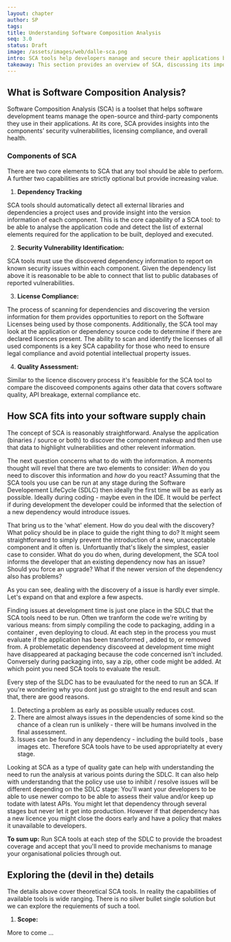```yaml
---
layout: chapter
author: SP
tags:
title: Understanding Software Composition Analysis  
seq: 3.0
status: Draft
image: /assets/images/web/dalle-sca.png
intro: SCA tools help developers manage and secure their applications by analyzing the components and libraries they integrate into their software. 
takeaway: This section provides an overview of SCA, discussing its importance, the different levels of analysis available, and the specific problems it helps identify and resolve. By understanding and implementing SCA correctly, developers can enhance their projects' security, compliance, and maintainability.
---
```


## What is Software Composition Analysis?
  
Software Composition Analysis (SCA) is a toolset that helps software development teams manage the open-source and third-party components they use in their applications. At its core, SCA provides insights into the components’ security vulnerabilities, licensing compliance, and overall health.

### Components of SCA

There are two core elements to SCA  that any tool should be able to perform. A further two capabilities are strictly optional but provide increasing value. 

 1)  **Dependency Tracking**

SCA tools should automatically detect all external libraries and dependencies a project uses and provide insight into the version information of each component. This is the core capability of a SCA tool: to be able to analyse the application code and detect the list of external elements required for the application to be built, deployed and executed.  

2)  **Security Vulnerability Identification:**

SCA tools must use the discovered dependency information to report on known security issues within each component. Given the dependency list above it is reasonable to be able to connect that list to public databases of reported vulnerabilities.  

3)  **License Compliance:**

The process of scanning for dependencies and discovering the version information for them provides opportunities to report on the Software Licenses being used by those components. Additionally, the SCA tool may look at the application or dependency source code to determine if there are declared licences present. The ability to scan and identify the licenses of all used components is a key SCA capability for those who need to ensure legal compliance and avoid potential intellectual property issues.

4) **Quality Assessment:**

Similar to the licence discovery process it's feasibble for the SCA tool to compare the discoveed components agains other data that covers software quality, API breakage, external compliance etc.

## How SCA fits into your software supply chain

The concept of SCA is reasonably straightforward.  Analyse the application (binaries / source or both) to discover the component makeup and then use that data to highlight vulnerabilities and other relevent information.

The next question concerns what to do with the information.  A moments thought will revel that there are two elements to consider: <i>When</i> do you need to discover this information and <i>how</i> do you react?
Assuming that the SCA tools you use can be run at any stage during the Software Developement LifeCycle (SDLC) then ideally the first time will be as early as possible. Ideally during coding - maybe even in the IDE. It would be perfect if during development the developer could be informed that
the selection of a new dependency would introduce issues.

That bring us to the 'what' element. How do you deal with the discovery? What policy should be in place to guide the right thing to do? It might seem straightforward to simply prevent the introduction of a new, unacceptable component and it often is. Unfortuantly that's likely the simplest, easier case to consider.
What do you do when, during development, the SCA tool informs the developer that an existing dependency now has an issue? Should you force an upgrade?  What if the newer version of the dependency also has problems?

As you can see, dealing with the discovery of a issue is hardly ever simple. Let's expand on that and explore a few aspects.

Finding issues at development time is just one place in the SDLC that the SCA tools need to be run. Often we tranform the code we're writing by various means: from simply compiling the code to packaging, adding in a container , even deploying to cloud. At each step in the process you must evaluate if the application has been transformed , added to, or removed from. A problemetatic dependency discoveed at development time might have disappeared at packaging because the code concerned isn't included.
Conversely during packaging into, say a zip, other code might be added. At which point you need SCA tools to evaluate the result.

Every step of the SLDC has to be evauluated for the need to run an SCA. If you're wondering why you dont just go straight to the end result and scan that, there are good reasons.

1. Detecting a problem as early as possible usually reduces cost.
2. There are almost always issues in the dependencies of some kind so the chance of a clean run is unlikely - there will be humans involved in the final assessment.
3. Issues can be found in any dependency - including the build tools , base images etc. Therefore SCA tools have to be used appropriatelty at every stage.

Looking at SCA as a type of quality gate can help with understanding the need to run the analysis at various points during the SDLC. It can also help with understandng that the policy use use to inhibit / resolve issues will be different depending on the SDLC stage: You'll want your developers to be able to use newer compo
to be able to assess their value and/or keep up todate with latest APIs. You might let that dependency through several stages but never let it get into production. However if that dependency has a new licence you might close the doors early and have a policy that makes it unavailable to developers.

**To sum up:**  Run SCA tools at each step of the SDLC to provide the broadest coverage and accept that you'll need to provide mechanisms to manage your organisational policies through out.


## Exploring the (devil in the) details

The details above cover theoretical SCA tools.  In reality the capabilities of available tools is wide ranging.
There is no silver bullet single solution but we can explore the requiements of such a tool.

1. **Scope:**

More to come ...

